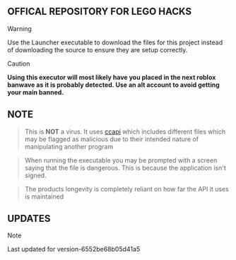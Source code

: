## OFFICAL REPOSITORY FOR LEGO HACKS

> [!WARNING]  
> Use the Launcher executable to download the files for this project instead of downloading the source to ensure they are setup correctly.

> [!CAUTION]
> **Using this executor will most likely have you placed in the next roblox banwave as it is probably detected. Use an alt account to avoid getting your main banned.**

## NOTE
>This is **NOT** a virus. It uses [ccapi](https://github.com/s-y-n-q/ccapi/releases/tag/2.3.0) which includes different files which may be flagged as malicious due to their intended nature of manipulating another program

>When running the executable you may be prompted with a screen saying that the file is dangerous. This is because the application isn't signed.

>The products longevity is completely reliant on how far the API it uses is maintained

## UPDATES

> [!NOTE]  
> Last updated for version-6552be68b05d41a5
